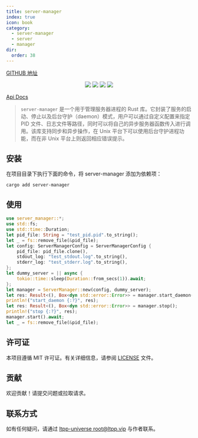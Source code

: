 ```yaml
---
title: server-manager
index: true
icon: book
category:
  - server-manager
  - server
  - manager
dir:
  order: 38
---
```


<Share colorful />
<Catalog />

[GITHUB 地址](https://github.com/ltpp-universe/cloud-storage)

<center>

[![](https://img.shields.io/crates/v/server-manager.svg)](https://crates.io/crates/server-manager)
[![](https://docs.rs/server-manager/badge.svg)](https://docs.rs/server-manager)
[![](https://github.com/ltpp-universe/server-manager/workflows/Rust/badge.svg)](https://github.com/ltpp-universe/server-manager/actions?query=workflow:Rust)
[![](https://img.shields.io/crates/l/server-manager.svg)](./LICENSE)

</center>

[Api Docs](https://docs.rs/server-manager/latest/server_manager/)

> `server-manager` 是一个用于管理服务器进程的 Rust 库。它封装了服务的启动、停止以及后台守护（daemon）模式，用户可以通过自定义配置来指定 PID 文件、日志文件等路径，同时可以将自己的异步服务器函数传入进行调用。该库支持同步和异步操作，在 Unix 平台下可以使用后台守护进程功能，而在非 Unix 平台上则返回相应错误提示。

## 安装

在项目目录下执行下面的命令，将 server-manager 添加为依赖项：

```shell
cargo add server-manager
```

## 使用

```rust
use server_manager::*;
use std::fs;
use std::time::Duration;
let pid_file: String = "test_pid.pid".to_string();
let _ = fs::remove_file(&pid_file);
let config: ServerManagerConfig = ServerManagerConfig {
    pid_file: pid_file.clone(),
    stdout_log: "test_stdout.log".to_string(),
    stderr_log: "test_stderr.log".to_string(),
};
let dummy_server = || async {
    tokio::time::sleep(Duration::from_secs(1)).await;
};
let manager = ServerManager::new(config, dummy_server);
let res: Result<(), Box<dyn std::error::Error>> = manager.start_daemon();
println!("start_daemon {:?}", res);
let res: Result<(), Box<dyn std::error::Error>> = manager.stop();
println!("stop {:?}", res);
manager.start().await;
let _ = fs::remove_file(&pid_file);
```

## 许可证

本项目遵循 MIT 许可证。有关详细信息，请参阅 [LICENSE](LICENSE) 文件。

## 贡献

欢迎贡献！请提交问题或拉取请求。

## 联系方式

如有任何疑问，请通过 [ltpp-universe <root@ltpp.vip>](mailto:root@ltpp.vip) 与作者联系。

<Bottom />
